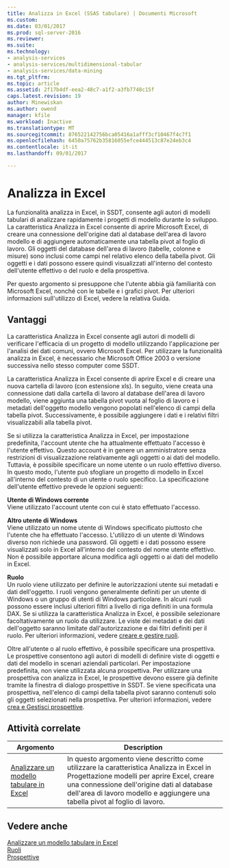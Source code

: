 ```yaml
---
title: Analizza in Excel (SSAS tabulare) | Documenti Microsoft
ms.custom: 
ms.date: 03/01/2017
ms.prod: sql-server-2016
ms.reviewer: 
ms.suite: 
ms.technology:
- analysis-services
- analysis-services/multidimensional-tabular
- analysis-services/data-mining
ms.tgt_pltfrm: 
ms.topic: article
ms.assetid: 2f17b4df-eea2-48c7-a1f2-a3fb7748c15f
caps.latest.revision: 19
author: Minewiskan
ms.author: owend
manager: kfile
ms.workload: Inactive
ms.translationtype: MT
ms.sourcegitcommit: 876522142756bca05416a1afff3cf10467f4c7f1
ms.openlocfilehash: 6450a75762b35816055efce444513c87e24eb3c4
ms.contentlocale: it-it
ms.lasthandoff: 09/01/2017

---
```

# <a name="analyze-in-excel"></a>Analizza in Excel
  La funzionalità analizza in Excel, in SSDT, consente agli autori di modelli tabulari di analizzare rapidamente i progetti di modello durante lo sviluppo. La caratteristica Analizza in Excel consente di aprire Microsoft Excel, di creare una connessione dell'origine dati al database dell'area di lavoro modello e di aggiungere automaticamente una tabella pivot al foglio di lavoro. Gli oggetti del database dell'area di lavoro (tabelle, colonne e misure) sono inclusi come campi nel relativo elenco della tabella pivot. Gli oggetti e i dati possono essere quindi visualizzati all'interno del contesto dell'utente effettivo o del ruolo e della prospettiva.  
  
 Per questo argomento si presuppone che l'utente abbia già familiarità con Microsoft Excel, nonché con le tabelle e i grafici pivot. Per ulteriori informazioni sull'utilizzo di Excel, vedere la relativa Guida.  
  
##  <a name="bkmk_benefits"></a> Vantaggi  
 La caratteristica Analizza in Excel consente agli autori di modelli di verificare l'efficacia di un progetto di modello utilizzando l'applicazione per l'analisi dei dati comuni, ovvero Microsoft Excel. Per utilizzare la funzionalità analizza in Excel, è necessario che Microsoft Office 2003 o versione successiva nello stesso computer come SSDT.  
  
 La caratteristica Analizza in Excel consente di aprire Excel e di creare una nuova cartella di lavoro (con estensione xls). In seguito, viene creata una connessione dati dalla cartella di lavoro al database dell'area di lavoro modello, viene aggiunta una tabella pivot vuota al foglio di lavoro e i metadati dell'oggetto modello vengono popolati nell'elenco di campi della tabella pivot. Successivamente, è possibile aggiungere i dati e i relativi filtri visualizzabili alla tabella pivot.  
  
 Se si utilizza la caratteristica Analizza in Excel, per impostazione predefinita, l'account utente che ha attualmente effettuato l'accesso è l'utente effettivo. Questo account è in genere un amministratore senza restrizioni di visualizzazione relativamente agli oggetti o ai dati del modello. Tuttavia, è possibile specificare un nome utente o un ruolo effettivo diverso. In questo modo, l'utente può sfogliare un progetto di modello in Excel all'interno del contesto di un utente o ruolo specifico. La specificazione dell'utente effettivo prevede le opzioni seguenti:  
  
 **Utente di Windows corrente**  
 Viene utilizzato l'account utente con cui è stato effettuato l'accesso.  
  
 **Altro utente di Windows**  
 Viene utilizzato un nome utente di Windows specificato piuttosto che l'utente che ha effettuato l'accesso. L'utilizzo di un utente di Windows diverso non richiede una password. Gli oggetti e i dati possono essere visualizzati solo in Excel all'interno del contesto del nome utente effettivo. Non è possibile apportare alcuna modifica agli oggetti o ai dati del modello in Excel.  
  
 **Ruolo**  
 Un ruolo viene utilizzato per definire le autorizzazioni utente sui metadati e dati dell'oggetto. I ruoli vengono generalmente definiti per un utente di Windows o un gruppo di utenti di Windows particolare. In alcuni ruoli possono essere inclusi ulteriori filtri a livello di riga definiti in una formula DAX. Se si utilizza la caratteristica Analizza in Excel, è possibile selezionare facoltativamente un ruolo da utilizzare. Le viste dei metadati e dei dati dell'oggetto saranno limitate dall'autorizzazione e dai filtri definiti per il ruolo. Per ulteriori informazioni, vedere [creare e gestire ruoli](../../analysis-services/tabular-models/create-and-manage-roles-ssas-tabular.md).  
  
 Oltre all'utente o al ruolo effettivo, è possibile specificare una prospettiva. Le prospettive consentono agli autori di modelli di definire viste di oggetti e dati del modello in scenari aziendali particolari. Per impostazione predefinita, non viene utilizzata alcuna prospettiva. Per utilizzare una prospettiva con analizza in Excel, le prospettive devono essere già definite tramite la finestra di dialogo prospettive in SSDT. Se viene specificata una prospettiva, nell'elenco di campi della tabella pivot saranno contenuti solo gli oggetti selezionati nella prospettiva. Per ulteriori informazioni, vedere [crea e Gestisci prospettive](../../analysis-services/tabular-models/create-and-manage-perspectives-ssas-tabular.md).  
  
##  <a name="bkmk_rt"></a> Attività correlate  
  
|**Argomento**|**Description**|  
|---------------|---------------------|  
|[Analizzare un modello tabulare in Excel](../../analysis-services/tabular-models/analyze-a-tabular-model-in-excel-ssas-tabular.md)|In questo argomento viene descritto come utilizzare la caratteristica Analizza in Excel in Progettazione modelli per aprire Excel, creare una connessione dell'origine dati al database dell'area di lavoro modello e aggiungere una tabella pivot al foglio di lavoro.|  
  
## <a name="see-also"></a>Vedere anche  
 [Analizzare un modello tabulare in Excel](../../analysis-services/tabular-models/analyze-a-tabular-model-in-excel-ssas-tabular.md)   
 [Ruoli](../../analysis-services/tabular-models/roles-ssas-tabular.md)   
 [Prospettive](../../analysis-services/tabular-models/perspectives-ssas-tabular.md)  
  
  

